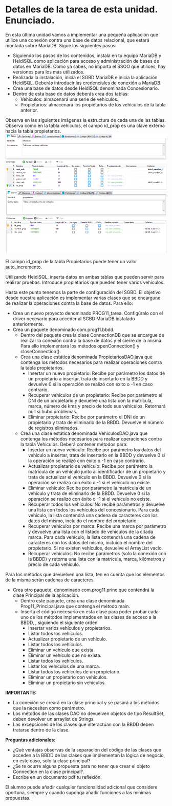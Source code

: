 # Detalles de la tarea de esta unidad. Enunciado.

En esta última unidad vamos a implementar una pequeña aplicación que utilice una conexión contra una base de datos relacional, que estará montada sobre MariaDB. Sigue los siguientes pasos:

- Siguiendo los pasos de los contenidos, instala en tu equipo MariaDB y HeidiSQL como aplicación para acceso y administración de bases de datos en MariaDB. Como ya sabes, no importa el SSOO que utilices, hay versiones para los más utilizados.
- Realizada la instalación, inicia el SGBD MariaDB e inicia la aplicación HeidiSQL. Deberás introducir las credenciales de conexión a MariaDB.
- Crea una base de datos desde HeidiSQL denominada Concesionario.
- Dentro de esta base de datos deberás crea dos tablas:
  - Vehículos: almacenará una serie de vehículos.
  - Propietarios: almacenará los propietarios de los vehículos de la tabla anterior.

Observa en las siguientes imágenes la estructura de cada una de las tablas. Observa como en la tabla vehículos, el campo id_prop es una clave externa hacia la tabla propietarios.
![imagen1](screenshots/1.png)
![imagen2](screenshots/2.png)

El campo id_prop de la tabla Propietarios puede tener un valor auto_incremento.

Utilizando HeidiSQL, inserta datos en ambas tablas que pueden servir para realizar pruebas. Introduce propietarios que pueden tener varios vehículos.

Hasta este punto tenemos la parte de configuración del SGBD. El objetivo desde nuestra aplicación es implementar varias clases que se encargune de realizar la operaciones contra la base de datos. Para ello:

- Crea un nuevo proyecto denominado PROG11_tarea. Configúralo con el driver necesario para acceder al SGBD MariaDB instalado anteriormente.
- Crea un paquete denominado com.prog11.bbdd.
  - Dentro del paquete crea la clase ConnectionDB que se encargue de realizar la conexión contra la base de datos y el cierre de la misma. Para ello implementará los métodos openConnection() y closeConnection().
  - Crea una clase estática denominada PropietariosDAO.java que contenga los métodos necesarios para realizar operaciones contra la tabla propietarios.
    - Insertar un nuevo propietario: Recibe por parámetro los datos de un propietario a insertar, trata de insertarlo en la BBDD y devuelve 0 si la operación se realizó con éxito o -1 en caso contrario.
    - Recuperar vehículos de un propietario: Recibe por parámetro el DNI de un propietario y devuelve una lista con la matrícula, marca, número de kms y precio de todo sus vehículos. Retornará null si hubo problemas.
    - Eliminar propietario: Recibe por parámetro el DNI de un propietario y trata de eliminarlo de la BBDD. Devuelve el número de registros eliminados.
  - Crea una clase estática denominada VehiculosDAO.java que contenga los métodos necesarios para realizar operaciones contra la tabla Vehiculos. Deberá contener métodos para:
    - Insertar un nuevo vehículo: Recibe por parámetro los datos del vehículo a insertar, trata de insertarlo en la BBDD y devuelve 0 si la operación se realizó con éxito o -1 en caso contrario.
    - Actualizar propietario de vehículo: Recibe por parámetro la matrícula de un vehículo junto al identificador de un propietario y trata de actualizar el vehículo en la BBDD. Devuelve 0 si la operación se realizó con éxito o -1 si el vehículo no existe.
    - Eliminar vehículo: Recibe por parámetro la matrícula de un vehículo y trata de eliminarlo de la BBDD. Devuelve 0 si la operación se realizó con éxito o -1 si el vehículo no existe.
    - Recuperar todos los vehículos: No recibe parámetros y devuelve una lista con todos los vehículos del concesionario. Para cada vehículo, la lista contendrá una cadena de caracteres con los datos del mismo, incluido el nombre del propietario.
    - Recuperar vehículos por marca: Recibe una marca por parámetro y devuelve una lista con el listado de vehículos de la citada marca. Para cada vehículo, la lista contendrá una cadena de caracteres con los datos del mismo, incluido el nombre del propietario. Si no existen vehículos, devuelve el ArrayList vacío.
    - Recuperar vehículos: No recibe parámetros (solo la conexión con la BBDD) y retorna una lista con la matrícula, marca, kilómetros y precio de cada vehículo.

Para los métodos que devuelven una lista, ten en cuenta que los elementos de la misma serán cadenas de caracteres.

- Crea otro paquete, denominado com.prog11.princ que contendrá la clase Principal de la aplicación.
  - Dentro este paquete, crea una clase denominada Prog11_Principal.java que contenga el método main.
  - Inserta el código necesario en esta clase para poder probar cada uno de los métodos implementados en las clases de acceso a la BBDD, , siguiendo el siguiente orden
    - Insertar varios vehículos y propietarios.
    - Listar todos los vehículos.
    - Actualizar propietario de un vehículo.
    - Listar todos los vehículos.
    - Eliminar un vehículo que exista.
    - Eliminar un vehículo que no exista.
    - Listar todos los vehículos.
    - Listar los vehículos de una marca.
    - Listar todos los vehículos de un propietario.
    - Eliminar un propietario con vehículos.
    - Eliminar un propietario sin vehículos.

**IMPORTANTE:**

- La conexión se creará en la clase principal y se pasará a los métodos que la necesiten como parámetro.
- Los métodos de las clases DAO no devuelven objetos de tipo ResultSet, deben devolver un arraylist de Strings.
- Las excepciones de los clases que interactúan con la BBDD deben tratarse dentro de la clase.

**Preguntas adicionales:**

- ¿Qué ventajas observas de la separación del código de las clases que acceden a la BBDD de las clases que implementan la lógica de negocio, en este caso, solo la clase principal?
- ¿Se te ocurre alguna propuesta para no tener que crear el objeto Connection en la clase principal?.
- Escribe en un documento pdf tu reflexión.

El alumno puede añadir cualquier funcionalidad adicional que considere oportuna, siempre y cuando suponga añadir funciones a las mínimas propuestas.
